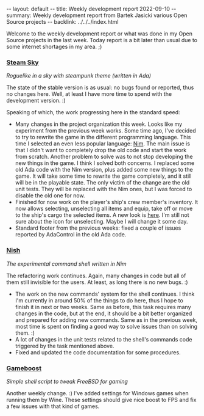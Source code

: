 -- layout: default
-- title: Weekly development report 2022-09-10
-- summary: Weekly development report from Bartek Jasicki various Open Source projects
-- backlink: ../../../index.html

Welcome to the weekly development report or what was done in my Open Source
projects in the last week. Today report is a bit later than usual due to some
internet shortages in my area. ;)

### [Steam Sky](https://www.laeran.pl/repositories/steamsky)

*Roguelike in a sky with steampunk theme (written in Ada)*

The state of the stable version is as usual: no bugs found or reported, thus
no changes here. Well, at least I have more time to spend with the development
version. :)

Speaking of which, the work progressing here in the standard speed:

* Many changes in the project organization this week. Looks like my experiment
  from the previous week works. Some time ago, I've decided to try to rewrite
  the game in the different programming language. This time I selected an even
  less popular language: [Nim](https://nim-lang.org/). The main issue is that
  I didn't want to completely drop the old code and start the work from
  scratch. Another problem to solve was to not stop developing the new things
  in the game. I think I solved both concerns. I replaced some old Ada code
  with the Nim version, plus added some new things to the game. It will take
  some time to rewrite the game completely, and it still will be in the
  playable state. The only victim of the change are the old unit tests. They
  will be replaced with the Nim ones, but I was forced to disable the old one
  for now.
* Finished for now work on the player's ship's crew member's inventory. It now
  allows selecting, unselecting all items and equip, take off or move to the
  ship's cargo the selected items. A new look is [here](https://imgur.com/q9SH5zm).
  I'm still not sure about the icon for unselecting. Maybe I will change it
  some day.
* Standard footer from the previous weeks: fixed a couple of issues reported
  by AdaControl in the old Ada code.

### [Nish](https://www.laeran.pl/repositories/nish)

*The experimental command shell written in Nim*

The refactoring work continues. Again, many changes in code but all of them
still invisible for the users. At least, as long there is no new bugs. :)

* The work on the new commands' system for the shell continues. I think I'm
  currently in around 50% of the things to do here, thus I hope to finish it in
  next or two weeks. Same as before, this task requires many changes in the
  code, but at the end, it should be a bit better organized and prepared for
  adding new commands. Same as in the previous week, most time is spent on
  finding a good way to solve issues than on solving them. :)
* A lot of changes in the unit tests related to the shell's commands code
  triggered by the task mentioned above.
* Fixed and updated the code documentation for some procedures.

### [Gameboost](https://www.laeran.pl/repositories/gameboost)

*Simple shell script to tweak FreeBSD for gaming*

Another weekly change. :) I've added settings for Windows games when running
them by Wine. These settings should give nice boost to FPS and fix a few issues
with that kind of games.
